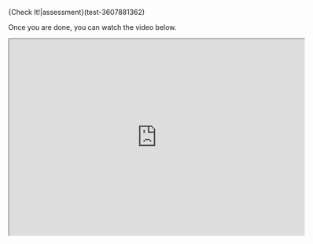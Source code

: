 {Check It!|assessment}(test-3607881362)

Once you are done, you can watch the video below.

<iframe width=600 height=400
src="https://www.youtube.com/embed/8ZuWD2CBjgs">
</iframe>

